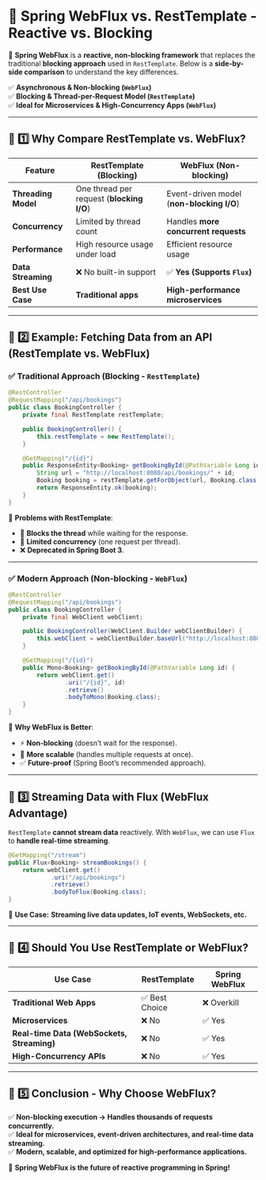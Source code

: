 # 🌟 Spring WebFlux vs. RestTemplate - Reactive vs. Blocking

🚀 **Spring WebFlux** is a **reactive, non-blocking framework** that replaces the traditional **blocking approach** used in `RestTemplate`. Below is a **side-by-side comparison** to understand the key differences.

✅ **Asynchronous & Non-blocking (`WebFlux`)**  
✅ **Blocking & Thread-per-Request Model (`RestTemplate`)**  
✅ **Ideal for Microservices & High-Concurrency Apps (`WebFlux`)**  

---

## 📌 1️⃣ Why Compare RestTemplate vs. WebFlux?

| Feature        | **RestTemplate (Blocking)** | **WebFlux (Non-blocking)** |
|---------------|----------------------|------------------------------|
| **Threading Model** | One thread per request (**blocking I/O**) | Event-driven model (**non-blocking I/O**) |
| **Concurrency** | Limited by thread count | Handles **more concurrent requests** |
| **Performance** | High resource usage under load | Efficient resource usage |
| **Data Streaming** | ❌ No built-in support | ✅ **Yes (Supports `Flux`)** |
| **Best Use Case** | **Traditional apps** | **High-performance microservices** |

---

## 📌 2️⃣ Example: Fetching Data from an API (RestTemplate vs. WebFlux)
### ✅ **Traditional Approach (Blocking - `RestTemplate`)**
```java
@RestController
@RequestMapping("/api/bookings")
public class BookingController {
    private final RestTemplate restTemplate;

    public BookingController() {
        this.restTemplate = new RestTemplate();
    }

    @GetMapping("/{id}")
    public ResponseEntity<Booking> getBookingById(@PathVariable Long id) {
        String url = "http://localhost:8080/api/bookings/" + id;
        Booking booking = restTemplate.getForObject(url, Booking.class);
        return ResponseEntity.ok(booking);
    }
}
```
🔹 **Problems with RestTemplate**:
- 🚨 **Blocks the thread** while waiting for the response.
- 🛑 **Limited concurrency** (one request per thread).
- ❌ **Deprecated in Spring Boot 3**.

---

### ✅ **Modern Approach (Non-blocking - `WebFlux`)**
```java
@RestController
@RequestMapping("/api/bookings")
public class BookingController {
    private final WebClient webClient;

    public BookingController(WebClient.Builder webClientBuilder) {
        this.webClient = webClientBuilder.baseUrl("http://localhost:8080/api/bookings").build();
    }

    @GetMapping("/{id}")
    public Mono<Booking> getBookingById(@PathVariable Long id) {
        return webClient.get()
                .uri("/{id}", id)
                .retrieve()
                .bodyToMono(Booking.class);
    }
}
```
🔹 **Why WebFlux is Better**:
- ⚡ **Non-blocking** (doesn’t wait for the response).
- 🔄 **More scalable** (handles multiple requests at once).
- ✅ **Future-proof** (Spring Boot’s recommended approach).

---

## 📌 3️⃣ Streaming Data with Flux (WebFlux Advantage)
`RestTemplate` **cannot stream data** reactively. With `WebFlux`, we can use `Flux` to **handle real-time streaming**.

```java
@GetMapping("/stream")
public Flux<Booking> streamBookings() {
    return webClient.get()
            .uri("/api/bookings")
            .retrieve()
            .bodyToFlux(Booking.class);
}
```
🚀 **Use Case:** **Streaming live data updates, IoT events, WebSockets, etc.**  

---

## 📌 4️⃣ Should You Use RestTemplate or WebFlux?

| **Use Case**  | **RestTemplate** | **Spring WebFlux** |
|--------------|--------------|------------------|
| **Traditional Web Apps** | ✅ Best Choice | ❌ Overkill |
| **Microservices** | ❌ No | ✅ Yes |
| **Real-time Data (WebSockets, Streaming)** | ❌ No | ✅ Yes |
| **High-Concurrency APIs** | ❌ No | ✅ Yes |

---

## 📌 5️⃣ Conclusion - Why Choose WebFlux?

✅ **Non-blocking execution → Handles thousands of requests concurrently.**  
✅ **Ideal for microservices, event-driven architectures, and real-time data streaming.**  
✅ **Modern, scalable, and optimized for high-performance applications.**  

🚀 **Spring WebFlux is the future of reactive programming in Spring!**  


